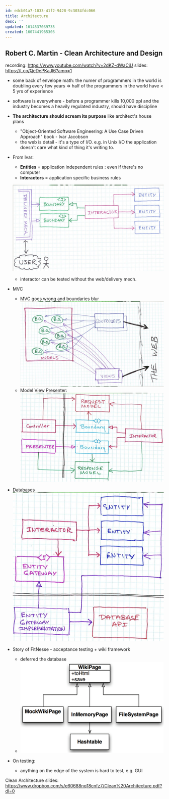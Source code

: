 ```yaml
---
id: edcb01a7-1033-41f2-9428-9c3034fdc066
title: Architecture
desc: ''
updated: 1614537039735
created: 1607441965303
---
```


## Robert C. Martin - Clean Architecture and Design

recording: https://www.youtube.com/watch?v=2dKZ-dWaCiU
slides: https://t.co/QeDePKaJl6?amp=1
- some back of envelope math: the numer of programmers in the world is doubling every few years => half of the programmers in the world have < 5 yrs of experience 
- software is everywhere - before a programmer kills 10,000 ppl and the industry becomes a heavily regulated industry, should have discipline 
- **The architecture should scream its purpose** like architect's house plans 
    - "Object-Oriented Software Engineering: A Use Case Driven Approach" book - Ivar Jacobson
    - the web is detail - it's a type of I/O. e.g. in Unix I/O the application doesn't care what kind of thing it's writing to.
- From Ivar: 
    - **Entities** = application independent rules : even if there's no computer
    - **Interactors** = application specific business rules 
    
    ![](/assets/images/2020-12-08-11-01-32.png)

    - interactor can be tested without the web/delivery mech. 

- MVC 
    - MVC goes wrong and boundaries blur
        ![](/assets/images/2020-12-08-11-10-09.png)
    - Model View Presenter:
        ![](/assets/images/2020-12-08-11-09-25.png)
- Databases 
    ![](/assets/images/2020-12-08-11-12-42.png)

- Story of FitNesse - acceptance testing + wiki framework  
    - deferred the database 
    - ![](/assets/images/2020-12-08-11-17-07.png)

- On testing: 
    - anything on the edge of the system is hard to test, e.g. GUI 


Clean Architecture slides: https://www.dropbox.com/s/e60688nq18cnfz7/Clean%20Architecture.pdf?dl=0 
 